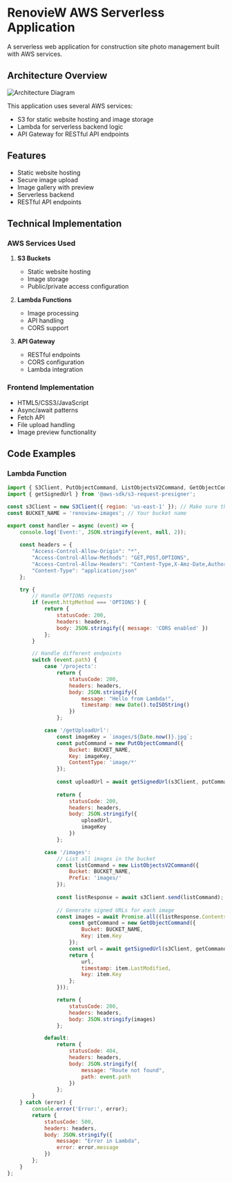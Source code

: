 # RenovieW AWS Serverless Application

A serverless web application for construction site photo management built with AWS services.

## Architecture Overview

![Architecture Diagram](./images/architecture.png)

This application uses several AWS services:
- S3 for static website hosting and image storage
- Lambda for serverless backend logic
- API Gateway for RESTful API endpoints

## Features

- Static website hosting
- Secure image upload
- Image gallery with preview
- Serverless backend
- RESTful API endpoints

## Technical Implementation

### AWS Services Used

1. **S3 Buckets**
   - Static website hosting
   - Image storage
   - Public/private access configuration

2. **Lambda Functions**
   - Image processing
   - API handling
   - CORS support

3. **API Gateway**
   - RESTful endpoints
   - CORS configuration
   - Lambda integration

### Frontend Implementation

- HTML5/CSS3/JavaScript
- Async/await patterns
- Fetch API
- File upload handling
- Image preview functionality

## Code Examples

### Lambda Function
```javascript
import { S3Client, PutObjectCommand, ListObjectsV2Command, GetObjectCommand } from '@aws-sdk/client-s3';
import { getSignedUrl } from '@aws-sdk/s3-request-presigner';

const s3Client = new S3Client({ region: 'us-east-1' }); // Make sure this matches your region
const BUCKET_NAME = 'renoview-images'; // Your bucket name

export const handler = async (event) => {
    console.log('Event:', JSON.stringify(event, null, 2));
    
    const headers = {
        "Access-Control-Allow-Origin": "*",
        "Access-Control-Allow-Methods": "GET,POST,OPTIONS",
        "Access-Control-Allow-Headers": "Content-Type,X-Amz-Date,Authorization,X-Api-Key,X-Amz-Security-Token",
        "Content-Type": "application/json"
    };

    try {
        // Handle OPTIONS requests
        if (event.httpMethod === 'OPTIONS') {
            return {
                statusCode: 200,
                headers: headers,
                body: JSON.stringify({ message: 'CORS enabled' })
            };
        }

        // Handle different endpoints
        switch (event.path) {
            case '/projects':
                return {
                    statusCode: 200,
                    headers: headers,
                    body: JSON.stringify({
                        message: "Hello from Lambda!",
                        timestamp: new Date().toISOString()
                    })
                };

            case '/getUploadUrl':
                const imageKey = `images/${Date.now()}.jpg`;
                const putCommand = new PutObjectCommand({
                    Bucket: BUCKET_NAME,
                    Key: imageKey,
                    ContentType: 'image/*'
                });
                
                const uploadUrl = await getSignedUrl(s3Client, putCommand, { expiresIn: 300 });
                
                return {
                    statusCode: 200,
                    headers: headers,
                    body: JSON.stringify({
                        uploadUrl,
                        imageKey
                    })
                };

            case '/images':
                // List all images in the bucket
                const listCommand = new ListObjectsV2Command({
                    Bucket: BUCKET_NAME,
                    Prefix: 'images/'
                });
                
                const listResponse = await s3Client.send(listCommand);
                
                // Generate signed URLs for each image
                const images = await Promise.all((listResponse.Contents || []).map(async (item) => {
                    const getCommand = new GetObjectCommand({
                        Bucket: BUCKET_NAME,
                        Key: item.Key
                    });
                    const url = await getSignedUrl(s3Client, getCommand, { expiresIn: 3600 });
                    return {
                        url,
                        timestamp: item.LastModified,
                        key: item.Key
                    };
                }));

                return {
                    statusCode: 200,
                    headers: headers,
                    body: JSON.stringify(images)
                };

            default:
                return {
                    statusCode: 404,
                    headers: headers,
                    body: JSON.stringify({
                        message: "Route not found",
                        path: event.path
                    })
                };
        }
    } catch (error) {
        console.error('Error:', error);
        return {
            statusCode: 500,
            headers: headers,
            body: JSON.stringify({ 
                message: "Error in Lambda",
                error: error.message 
            })
        };
    }
};
